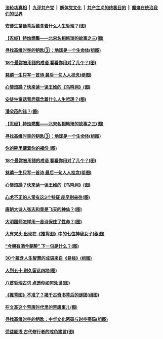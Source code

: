 

####  [法轮功真相](../../../../basic/blob/master/README.md?t=03262331) &nbsp;|&nbsp; [九评共产党](../../../../9ping.md/blob/master/README.md?t=03262331) &nbsp;|&nbsp; [解体党文化](../../../../jtdwh.md/blob/master/README.md?t=03262331)  &nbsp;|&nbsp; [共产主义的终极目的](../../../../gczydzjmd.md/blob/master/README.md?t=03262331) &nbsp;|&nbsp; [魔鬼在统治我们的世界](../../../../mgztzwmdsj.md/blob/master/README.md?t=03262331) 

#### [安徒生童话背后蕴含着什么人生哲理？(图)](../pages/p7/966665.md?t=03262331) 

#### [【忍经】持烛燃鬓——北宋名相韩琦的故事之三(图)](../pages/p7/966603.md?t=03262331) 

#### [寻找高维时空的钥匙③：地球是一个生命体(组图)](../pages/p7/966699.md?t=03262331) 

#### [18个最常被用错的成语 看看你用对了几个？(图)](../pages/p7/966668.md?t=03262331) 

#### [慈禧一生只写一首诗 最后一句人人挂念(组图)](../pages/p7/966190.md?t=03262331) 

#### [心情烦躁？快来读一读王维的《鸟鸣涧》(图)](../pages/p7/966601.md?t=03262331) 

#### [安徒生童话背后蕴含着什么人生哲理？(图)](../pages/p7/966665.md?t=03262331) 

#### [潘朵菈的错？(图)](../pages/p7/966780.md?t=03262331) 

#### [【忍经】持烛燃鬓——北宋名相韩琦的故事之三(图)](../pages/p7/966603.md?t=03262331) 

#### [寻找高维时空的钥匙③：地球是一个生命体(组图)](../pages/p7/966699.md?t=03262331) 

#### [你的碗里藏着你的福份 (图)](../pages/p7/966386.md?t=03262331) 

#### [18个最常被用错的成语 看看你用对了几个？(图)](../pages/p7/966668.md?t=03262331) 

#### [慈禧一生只写一首诗 最后一句人人挂念(组图)](../pages/p7/966190.md?t=03262331) 

#### [心情烦躁？快来读一读王维的《鸟鸣涧》(图)](../pages/p7/966601.md?t=03262331) 

#### [心术不正的人常有这3个特征 趁早别来往(图)](../pages/p7/966499.md?t=03262331) 

#### [唐朝大诗人张志和竟是飞天的神仙？(图)](../pages/p7/966488.md?t=03262331) 

#### [大明国师怎样用一首诗保住了性命？(图)](../pages/p7/966480.md?t=03262331) 

#### [大有来头 出现在《推背图》中的七位神秘女子(组图)](../pages/p7/965161.md?t=03262331) 

#### [“今朝有酒今朝醉” 下一句是什么？(图)](../pages/p7/966378.md?t=03262331) 

#### [30个蕴含人生智慧的成语来自《易经》(组图)](../pages/p7/966305.md?t=03262331) 

#### [人到五十 别久留这四地(图)](../pages/p7/966132.md?t=03262331) 

#### [八首哲理古词 点透你如何处世(图)](../pages/p7/965760.md?t=03262331) 

#### [《推背图》不准了？揭千古奇书背后的谜团(组图)](../pages/p7/966271.md?t=03262331) 

#### [在文革这个荒唐时代里的荒唐事儿(图)](../pages/p7/966149.md?t=03262331) 

#### [寻找高维时空的钥匙：中华文化密码与时空密码(组图)](../pages/p7/966261.md?t=03262331) 

#### [受益匪浅 古代修行者的戒色箴言(图)](../pages/p7/966228.md?t=03262331) 

